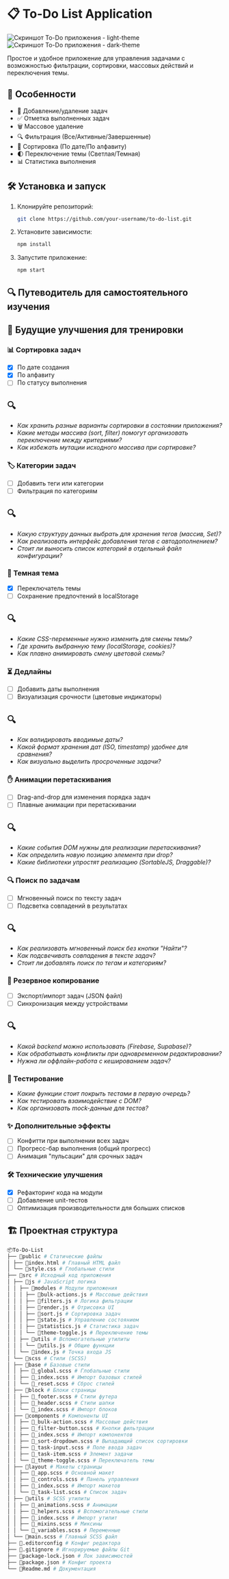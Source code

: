 # 📋 To-Do List Application

![Скриншот To-Do приложения - light-theme](https://github.com/Sanya481/To-Do-List-Application/blob/main/docs/images/screenshots/screenshot-light.png?raw=true) 
![Скриншот To-Do приложения - dark-theme](https://github.com/Sanya481/To-Do-List-Application/blob/main/docs/images/screenshots/screenshot-dark.png?raw=true)

Простое и удобное приложение для управления задачами с возможностью фильтрации, сортировки, массовых действий и переключения темы.

## 🚀 Особенности
- 📝 Добавление/удаление задач
- ✅ Отметка выполненных задач
- 🗑️ Массовое удаление
- 🔍 Фильтрация (Все/Активные/Завершенные)
- 🔄 Сортировка (По дате/По алфавиту)
- 🌓 Переключение темы (Светлая/Темная)
- 📊 Статистика выполнения

## 🛠️ Установка и запуск

1. Клонируйте репозиторий:
   ```bash
   git clone https://github.com/your-username/to-do-list.git

2. Установите зависимости:
    ```bash
    npm install

4. Запустите приложение:
    ```bash
    npm start

## 🔍 Путеводитель для самостоятельного изучения
## 🚀 Будущие улучшения для тренировки

### 📊 Сортировка задач
- [X] По дате создания  
- [X] По алфавиту  
- [ ] По статусу выполнения  

## 🔍
- *Как хранить разные варианты сортировки в состоянии приложения?*
- *Какие методы массива (sort, filter) помогут организовать переключение между критериями?*
- *Как избежать мутации исходного массива при сортировке?*


### 🏷️ Категории задач
- [ ] Добавить теги или категории  
- [ ] Фильтрация по категориям  

## 🔍
- *Какую структуру данных выбрать для хранения тегов (массив, Set)?*
- *Как реализовать интерфейс добавления тегов с автодополнением?*
- *Стоит ли выносить список категорий в отдельный файл конфигурации?*


### 🌙 Темная тема
- [X] Переключатель темы  
- [ ] Сохранение предпочтений в localStorage  

## 🔍
- *Какие CSS-переменные нужно изменить для смены темы?*
- *Где хранить выбранную тему (localStorage, cookies)?*
- *Как плавно анимировать смену цветовой схемы?*


### ⏳ Дедлайны
- [ ] Добавить даты выполнения  
- [ ] Визуализация срочности (цветовые индикаторы)  

## 🔍
- *Как валидировать вводимые даты?*
- *Какой формат хранения дат (ISO, timestamp) удобнее для сравнения?*
- *Как визуально выделить просроченные задачи?*


### ✋ Анимации перетаскивания
- [ ] Drag-and-drop для изменения порядка задач  
- [ ] Плавные анимации при перетаскивании  

## 🔍
- *Какие события DOM нужны для реализации перетаскивания?*
- *Как определить новую позицию элемента при drop?*
- *Какие библиотеки упростят реализацию (SortableJS, Draggable)?*


### 🔍 Поиск по задачам
- [ ] Мгновенный поиск по тексту задач  
- [ ] Подсветка совпадений в результатах  

## 🔍
- *Как реализовать мгновенный поиск без кнопки "Найти"?*
- *Как подсвечивать совпадения в тексте задач?*
- *Стоит ли добавлять поиск по тегам и категориям?*


### 💾 Резервное копирование
- [ ] Экспорт/импорт задач (JSON файл)  
- [ ] Синхронизация между устройствами  

## 🔍
- *Какой backend можно использовать (Firebase, Supabase)?*
- *Как обрабатывать конфликты при одновременном редактировании?*
- *Нужна ли оффлайн-работа с кешированием задач?*


### 🧪 Тестирование
- *Какие функции стоит покрыть тестами в первую очередь?*
- *Как тестировать взаимодействие с DOM?*
- *Как организовать mock-данные для тестов?*

### ✨ Дополнительные эффекты
- [ ] Конфитти при выполнении всех задач  
- [ ] Прогресс-бар выполнения (общий прогресс)  
- [ ] Анимация "пульсации" для срочных задач  

### 🛠️ Технические улучшения
- [X] Рефакторинг кода на модули  
- [ ] Добавление unit-тестов  
- [ ] Оптимизация производительности для больших списков  

## 🏗️ Проектная структура

```bash
📦To-Do-List
├── 📂public # Статические файлы
│ ├── 📜index.html # Главный HTML файл
│ └── 📜style.css # Глобальные стили
├── 📂src # Исходный код приложения
│ ├── 📂js # JavaScript логика
│ │ ├── 📂modules # Модули приложения
│ │ │ ├── 📜bulk-actions.js # Массовые действия
│ │ │ ├── 📜filters.js # Логика фильтрации
│ │ │ ├── 📜render.js # Отрисовка UI
│ │ │ ├── 📜sort.js # Сортировка задач
│ │ │ ├── 📜state.js # Управление состоянием
│ │ │ ├── 📜statistics.js # Статистика задач
│ │ │ └── 📜theme-toggle.js # Переключение темы
│ │ ├── 📂utils # Вспомогательные утилиты
│ │ │ └── 📜utils.js # Общие функции
│ │ └── 📜index.js # Точка входа JS
│ └── 📂scss # Стили (SCSS)
│ ├── 📂base # Базовые стили
│ │ ├── 📜_global.scss # Глобальные стили
│ │ ├── 📜_index.scss # Импорт базовых стилей
│ │ └── 📜_reset.scss # Сброс стилей
│ ├── 📂block # Блоки страницы
│ │ ├── 📜_footer.scss # Стили футера
│ │ ├── 📜_header.scss # Стили шапки
│ │ └── 📜_index.scss # Импорт блоков
│ ├── 📂components # Компоненты UI
│ │ ├── 📜_bulk-action.scss # Массовые действия
│ │ ├── 📜_filter-button.scss # Кнопки фильтрации
│ │ ├── 📜_index.scss # Импорт компонентов
│ │ ├── 📜_sort-dropdown.scss # Выпадающий список сортировки
│ │ ├── 📜_task-input.scss # Поле ввода задач
│ │ ├── 📜_task-item.scss # Элемент задачи
│ │ └── 📜_theme-toggle.scss # Переключатель темы
│ ├── 📂layout # Макеты страницы
│ │ ├── 📜_app.scss # Основной макет
│ │ ├── 📜_controls.scss # Панель управления
│ │ ├── 📜_index.scss # Импорт макетов
│ │ └── 📜_task-list.scss # Список задач
│ ├── 📂utils # SCSS утилиты
│ │ ├── 📜_animations.scss # Анимации
│ │ ├── 📜_helpers.scss # Вспомогательные стили
│ │ ├── 📜_index.scss # Импорт утилит
│ │ ├── 📜_mixins.scss # Миксины
│ │ └── 📜_variables.scss # Переменные
│ └── 📜main.scss # Главный SCSS файл
├── 📜.editorconfig # Конфиг редактора
├── 📜.gitignore # Игнорируемые файлы Git
├── 📜package-lock.json # Лок зависимостей
├── 📜package.json # Конфиг проекта
└── 📜Readme.md # Документация





